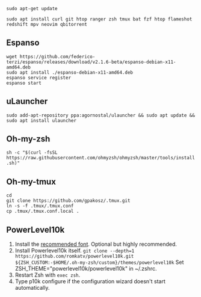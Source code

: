 `sudo apt-get update`

`sudo apt install curl git htop ranger zsh tmux bat fzf htop flameshot redshift mpv neovim qbitorrent`

## Espanso
```
wget https://github.com/federico-terzi/espanso/releases/download/v2.1.6-beta/espanso-debian-x11-amd64.deb
sudo apt install ./espanso-debian-x11-amd64.deb
espanso service register
espanso start
```

## uLauncher
`sudo add-apt-repository ppa:agornostal/ulauncher && sudo apt update && sudo apt install ulauncher`

## Oh-my-zsh
`sh -c "$(curl -fsSL https://raw.githubusercontent.com/ohmyzsh/ohmyzsh/master/tools/install.sh)"`

## Oh-my-tmux
```
cd
git clone https://github.com/gpakosz/.tmux.git
ln -s -f .tmux/.tmux.conf
cp .tmux/.tmux.conf.local .
```

## PowerLevel10k
1. Install the [recommended font](https://github.com/romkatv/powerlevel10k#meslo-nerd-font-patched-for-powerlevel10k). Optional but highly recommended.
2. Install Powerlevel10k itself.
    `git clone --depth=1 https://github.com/romkatv/powerlevel10k.git ${ZSH_CUSTOM:-$HOME/.oh-my-zsh/custom}/themes/powerlevel10k`
    Set ZSH_THEME="powerlevel10k/powerlevel10k" in ~/.zshrc.
3. Restart Zsh with `exec zsh`.
4. Type p10k configure if the configuration wizard doesn't start automatically.